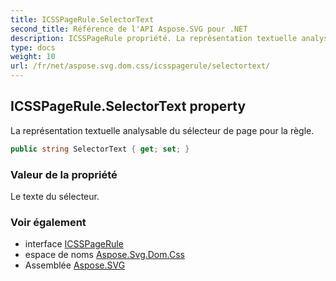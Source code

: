 ```yaml
---
title: ICSSPageRule.SelectorText
second_title: Référence de l'API Aspose.SVG pour .NET
description: ICSSPageRule propriété. La représentation textuelle analysable du sélecteur de page pour la règle.
type: docs
weight: 10
url: /fr/net/aspose.svg.dom.css/icsspagerule/selectortext/
---
```

## ICSSPageRule.SelectorText property

La représentation textuelle analysable du sélecteur de page pour la règle.

```csharp
public string SelectorText { get; set; }
```

### Valeur de la propriété

Le texte du sélecteur.

### Voir également

* interface [ICSSPageRule](../)
* espace de noms [Aspose.Svg.Dom.Css](../../icsspagerule/)
* Assemblée [Aspose.SVG](../../../)


